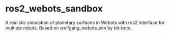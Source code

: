 # ros2_webots_sandbox
A realistic simulation of planetary surfaces in Webots with ros2 interface for multiple robots. Based on wolfgang_webots_sim by bit-bots.
